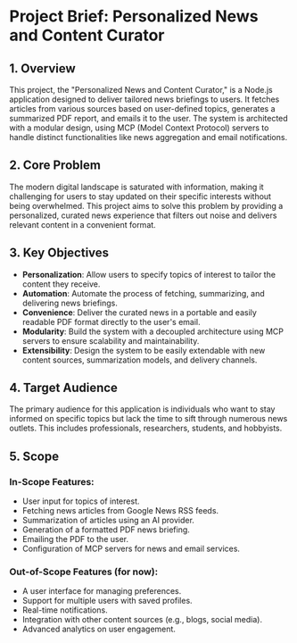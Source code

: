 # Project Brief: Personalized News and Content Curator

## 1. Overview

This project, the "Personalized News and Content Curator," is a Node.js application designed to deliver tailored news briefings to users. It fetches articles from various sources based on user-defined topics, generates a summarized PDF report, and emails it to the user. The system is architected with a modular design, using MCP (Model Context Protocol) servers to handle distinct functionalities like news aggregation and email notifications.

## 2. Core Problem

The modern digital landscape is saturated with information, making it challenging for users to stay updated on their specific interests without being overwhelmed. This project aims to solve this problem by providing a personalized, curated news experience that filters out noise and delivers relevant content in a convenient format.

## 3. Key Objectives

- **Personalization**: Allow users to specify topics of interest to tailor the content they receive.
- **Automation**: Automate the process of fetching, summarizing, and delivering news briefings.
- **Convenience**: Deliver the curated news in a portable and easily readable PDF format directly to the user's email.
- **Modularity**: Build the system with a decoupled architecture using MCP servers to ensure scalability and maintainability.
- **Extensibility**: Design the system to be easily extendable with new content sources, summarization models, and delivery channels.

## 4. Target Audience

The primary audience for this application is individuals who want to stay informed on specific topics but lack the time to sift through numerous news outlets. This includes professionals, researchers, students, and hobbyists.

## 5. Scope

### In-Scope Features:

- User input for topics of interest.
- Fetching news articles from Google News RSS feeds.
- Summarization of articles using an AI provider.
- Generation of a formatted PDF news briefing.
- Emailing the PDF to the user.
- Configuration of MCP servers for news and email services.

### Out-of-Scope Features (for now):

- A user interface for managing preferences.
- Support for multiple users with saved profiles.
- Real-time notifications.
- Integration with other content sources (e.g., blogs, social media).
- Advanced analytics on user engagement.
